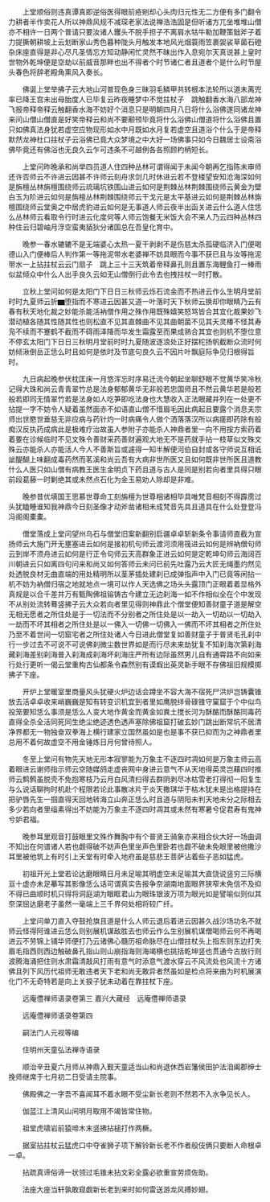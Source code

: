 <!-- { "loadSidebar": true } -->
　　上堂顺俗则违真谭真即逆俗医得眼前疮剜却心头肉归元性无二方便有多门翻令力耕者半作卖花人所以神鼎风规不减琛老家法说禅浩浩固是但听诸方兀坐堆堆山僧亦不相许一日两个普请只要汝诸人钁头不脱手担子不离肩水牯牛勒加鞭策鈯斧子着力提撕朝耕坡上云划断家山秀色暮种陇头月触发本地风光烟蓑雨笠裹袈裟草菌石磴杂床座直得是非心尽凡圣情忘方知动静闲忙灵然不昧出作入息宛尔天真说甚上皇时世物外乾坤便是空劫以前威音那畔也出不得者个时节诸仁者且道者个是什么时节屋头春色将辞老殿角熏风入奏长。

　　佛诞上堂举拂子云大地山河普现色身三昧羽毛鳞甲共转根本法轮所以道未离兜率已降王宫未出母胎度人已毕复云昨夜睡梦中不觉拄杖子　跳触翻香水海八部龙神飞报帝释帝释云触翻香水海不妨好个消息只是明朝四月八日将什么浴佛遂同诸龙神来问山僧山僧直是好笑帝释云和尚不要颟顸毕竟将什么浴佛山僧道将什么浴佛且置只如佛真法身犹若虚空应物现形如水中月既如水月复若虚空且道浴个什么于是帝释默然龙神杜口拄杖子云浴佛已竟大众梦境之中大好一场佛事只如今日魏居士设斋浴佛毕竟还有佛浴也无良久云乍可违条不可越例各各照顾杓柄短长。

　　上堂问昨晚承和尚举四员道人住四种丛林可谓得闻于未闻今朝再乞指陈未审师还许否师云不许进云因甚不许师云刻舟求剑几时休进云若不登楼望安知沧海深如何是旃檀丛林旃檀围绕师云琉璃坑铁围山进云如何是荆棘丛林荆棘围绕师云黄金为壁白玉为阶进云如何是旃檀丛林荆棘围绕师云干戈元是太平基进云如何是荆棘丛林旃檀围绕师云堂奥之中居虎豹进云如何是无事道人师云夜半出函关进云什么道人住恁么丛林师云看取令行时进云化度何等人师云饱餐无米饭大会不来人乃云四种丛林四种住云归碧岫月浮空蛮夷貊狄分诸国总在吾皇化育中。

　　晚参一春水辘辘不是无端婆心太热一夏干剥剥不是伤慈太杀孤硬临济入门便喝德山入门便棒后人判作第一等拖泥带水老婆禅不妨具眼而今事不获已且与汝等拖泥带水一上拈拄杖云云门扇子　跳上三十三天筑着帝释鼻孔则且置东海鲤鱼打一棒雨似盆倾众中什么人出手良久云如无山僧倒行此令去也拽拄杖一时打散。

　　立秋上堂问如何是太阳门下日日三秋师云烁石流金而不热进云作么生明月堂前时时九夏师云折▆堕指而不寒进云因甚又道一叶落时天下秋师云换却你眼睛乃云有春有秋天地化裁之妙能杀能活衲僧作用之殊作用既殊嬉笑怒骂皆合其宜化裁果妙飞潜动植各随其性随其性也则松直不见其直棘曲不见其曲朝菌不见其夭灵椿不怪其寿凫不续而不蹇鹤不截而不碍雨泽降而华发生霜露至而果成熟合其宜也则机不堕位意不停玄太阳门下日日三秋明月堂前时时九夏随波逐浪处正好摆柁扬帆截断众流时何妨倾湫倒岳正恁么时且如何是依时及节底句良久云不因片叶飘庭际争见归根得旨时。

　　九日病起晚参伏枕匡床一月悠浑忘时序易迁流今朝起坐聊舒眼不觉黄华笑冷秋记得大珠和尚云青青翠竹总是法身郁郁黄华无非般若忠国师且不然云黄华若是般若般若即同无情翠竹若是法身如人吃笋即吃法身也大慧收入正法眼藏并列在一处更不拈提一字不妨令人疑着虽然面赤不如语直山僧不惜眉毛因此病起且要露个消息夫宗师出世愍世垂慈无非应病与药针灼一时病痛令人做个洒落落汉所以病瘥即药除有般痴汉反执药成病此是极难疗治故虽人参附子亦能杀人神鼎者里一向不用按方索药着着要在诊候临时不见文殊令善财采药善财遍观大地无不是药就手拈一枝草似文殊文殊云亦能杀人亦能活人今人不善斯旨或遽得一知半解便河伯自封或各守师说互相诋訿醍醐上味翻成毒药然而茗溪和尚云吾有大病非世所医又且如何既非世所医且道教什么人医只如山僧有病教王医生金明贞下药且道与古人是同是别若向者里具得只眼前段葛藤一时剿绝其或未然点石化为金玉易劝人除却是非难。

　　晚参昔优填国王思慕世尊命工刻旃檀为世尊相诸相毕具唯梵音相刻不得霹雳过头犹瞌睡谁知我神鼎今日刻圣像才动斧凿诸相未成梵音先具且道具在什么处登登冯冯阁阁橐橐。

　　僧堂落成上堂问望州乌石与僧堂旧案新翻别启疆卓卓斩新条令事请师直截为宣扬师云大施门开无壅塞进云如何是接初机句师云渡河须用筏进云如何是辨衲僧句师云到岸不须舟进云如何是行正令句师云天高群象正进云如何是定乾坤句师云海阔百川朝进云只如离四句问来和尚又如何答师云未问已前先吐露乃云大匠无绳墨灼然见处透脱良材无曲直端的用处精明所以茎茅插处建刹已成弹指声中入门已竟等闲拈一机不妨为衲僧归宿之地就地点一境可以作人天选佛之场头头露顶门正眼着着显格外真规是以合千差并万有甄陶佛祖镕铸古今建立无边刹海一如不作相似全在个中发现不从别处流转蓦竖拂子云大众若向者里见得则神鼎此个僧堂便知善财童子道是解空无相无愿者之所住处是于一切法而不分别者之所住处是以一劫入一切劫以一切劫入一劫而不坏其相者之所住处是以一佛入一切佛一切佛入一佛而不坏其相者之所住处乃至不着世间一切窟宅者之所住处诸人今日进此僧堂复如善财童子于普贤毛孔刹中行一步过去不可说不可说佛刹微尘数世界如是而行尽未来劫犹复不知刹海次第刹海藏刹海差别刹海普入刹海成刹海坏刹海庄严所有边际虽然男儿自有通霄路不向如来行处行更听一偈云堂重构古仙都条令森然别有谟煆出英灵新手眼不存佛祖旧规模掷拂子下座。

　　开炉上堂暖室里商量风头犹硬火炉边话会蹲坐不容大海不宿死尸洪炉岂铸囊锥放去活卓卓收来峭巍巍是知有转变识机宜到者里如鹰脱绊骨碌锥守窠窟于个中似鸟投笼要知恁么事须是恁么人变大地作黄金而黄金如粪土搅长河为酥酪而酥酪同毒药直得全杀全活同死同生绝尘绝迹透色透声塞除佛祖窟打破玄妙门跳出断常坑不居清净界都无一物独奋双拳海上横行建家立国然虽如是也是事不获已抑而为之神鼎者里总用不着何故虚空不用金锤炼日月何曾待照人。

　　冬至上堂问有物先天地无形本寂寥能为万象主不逐四时凋如何是万象主师云高着眼进云谢师指示师云空随媒鸽走虚丧网中身进云意气不从天地得英灵岂藉四时推师云鹪鹩虽脱壳不免抱寒枝乃云月白风清扫得去群阴剥尽冰枯雪老打得彻一阳复生与么说话聊拘时机赴个程限若论此事散冰片于炎天撒琪华于枯木犹未是出格提持在把驴唇先生一掴直得天回地转海立山奔正恁么时且道与阴阳未判天地未分之际相去多少若向者里缁素得出不妨能为万象主不逐四时凋其或未然有寒暑兮促君寿有鬼神兮妒君福。

　　晚参耳里观音打鼓眼里文殊作舞胸中有个普贤王骑象亦来相合伙大好一场曲调不知出在何谱诸人若也觑得破不妨声色里坐声色里卧若也觑不破未免眼里被他撒沙耳里被他筑上有时引上天堂有时牵入地府虽是慈悲王菩萨沾着些子恶如猛虎。

　　初祖开光上堂若论达磨眼睛日月未足喻其明虚空未足喻其大直饶说竖穷三际横亘十虚亦未足摹写其影像恁么话可谓真实告报争奈湖南地面眼界狭窄未免信不及抑不得已曲顺时机只得将洞庭湖为眼眶君山为眼珠银波万项为眼光如是譬喻似则似其奈深屈达磨老子虽然一毫端上三千界何处相将较广纤。

　　上堂问单刀直入夺鼓抢旗且道是什么人师云退后着进云因甚久战沙场功名不就师云怪得阿谁进云恁么则别展机谋敌胜去也师云作么生别展机谋僧喝师云何不再喝进云不劳锦上铺华师便打乃云诸佛心髓历祖命脉尽在山僧拄杖头上指东则东边打失眉毛指西则西边触破鼻孔指山则山崩指海则海竭横也挑括乾坤竖也贯通今古放行则波腾海涌把住则水肃霜清敲风打雨有意气时添意气渡水穿云不风流处也风流十方诸佛且列下风历代祖师无敢违者天下老和尚无敢异者然虽如是检点将来曲为时机展演化门不无奇特若是向上关捩子犹未动着在靠拄杖下座。

　　远庵僼禅师语录卷第三
嘉兴大藏经　远庵僼禅师语录


　　远庵僼禅师语录卷第四

　　嗣法门人元视等编

　　住明州天童弘法禅寺语录

　　顺治辛丑夏六月师从神鼎入觐天童适当山和尚退休西岩籓侯田护法洎阖郡绅士挽师继席于七月初二日受请主院事。

　　佛殿佛之一字吾不喜闻耳不着水眼不受尘新长老则不然若不入水争见长人。

　　伽蓝江上清风山间明月取用不竭皆常住物。

　　祖堂虎啸岩前猿啼木末竖拂拈槌打作两橛。

　　据室拈拄杖云猛虎口中夺雀狮子项下解铃新长老不作者般伎俩只要断人命根卓一卓。

　　拈疏真谛俗谛一状领过毛锥未拈文彩全露必欲重宣劳烦佐助。

　　法座大座当轩孰敢窥觑新长老到来时如何雷送游龙风搏妙翅。

